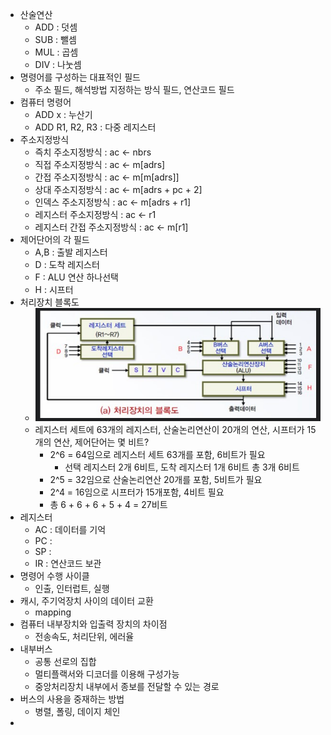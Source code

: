 - 산술연산
	- ADD : 덧셈
	- SUB : 뺄셈
	- MUL : 곱셈
	- DIV : 나눗셈
- 명령어를 구성하는 대표적인 필드
	- 주소 필드, 해석방법 지정하는 방식 필드, 연산코드 필드
- 컴퓨터 명령어
	- ADD x : 누산기
	- ADD R1, R2, R3 : 다중 레지스터
- 주소지정방식
	- 즉치 주소지정방식 : ac <- nbrs
	- 직접 주소지정방식 : ac <- m[adrs]
	- 간접 주소지정방식 : ac <- m[m[adrs]]
	- 상대 주소지정방식 : ac <- m[adrs + pc + 2]
	- 인덱스 주소지정방식 : ac <- m[adrs + r1]
	- 레지스터 주소지정방식 : ac <- r1
	- 레지스터 간접 주소지정방식 : ac <- m[r1]
- 제어단어의 각 필드
	- A,B : 출발 레지스터
	- D : 도착 레지스터
	- F : ALU 연산 하나선택
	- H : 시프터
- 처리장치 블록도
	- ![image.png](../assets/image_1733099344322_0.png)
	- 레지스터 세트에 63개의 레지스터, 산술논리연산이 20개의 연산, 시프터가 15개의 연산, 제어단어는 몇 비트?
		- 2^6 = 64임으로 레지스터 세트 63개를 포함, 6비트가 필요
			- 선택 레지스터 2개 6비트, 도착 레지스터 1개 6비트 총 3개 6비트
		- 2^5 = 32임으로 산술논리연산 20개를 포함, 5비트가 필요
		- 2^4 = 16임으로 시프터가 15개포함, 4비트 필요
		- 총 6 + 6 + 6 + 5 + 4 = 27비트
- 레지스터
	- AC : 데이터를 기억
	- PC :
	- SP :
	- IR : 연산코드 보관
- 명령어 수행 사이클
	- 인출, 인터럽트, 실행
- 캐시, 주기억장치 사이의 데이터 교환
	- mapping
- 컴퓨터 내부장치와 입출력 장치의 차이점
	- 전송속도, 처리단위, 에러율
- 내부버스
	- 공통 선로의 집합
	- 멀티플랙서와 디코더를 이용해 구성가능
	- 중앙처리장치 내부에서 종보를 전달할 수 있는 경로
- 버스의 사용을 중재하는 방법
	- 병렬, 폴링, 데이지 체인
-